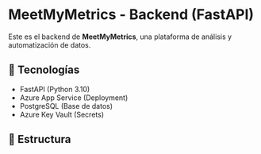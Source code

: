 # MeetMyMetrics - Backend (FastAPI)

Este es el backend de **MeetMyMetrics**, una plataforma de análisis y automatización de datos.

## 🚀 Tecnologías
- FastAPI (Python 3.10)
- Azure App Service (Deployment)
- PostgreSQL (Base de datos)
- Azure Key Vault (Secrets)

## 📂 Estructura
